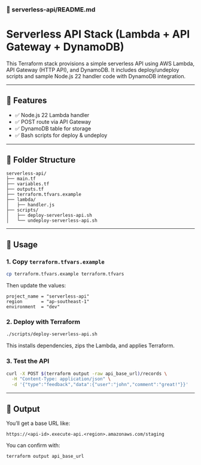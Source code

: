 ### 🔹 serverless-api/README.md

# Serverless API Stack (Lambda + API Gateway + DynamoDB)

This Terraform stack provisions a simple serverless API using AWS Lambda, API Gateway (HTTP API), and DynamoDB. It includes deploy/undeploy scripts and sample Node.js 22 handler code with DynamoDB integration.

---

## 🚀 Features

* ✅ Node.js 22 Lambda handler
* ✅ POST route via API Gateway
* ✅ DynamoDB table for storage
* ✅ Bash scripts for deploy & undeploy

---

## 📁 Folder Structure

```
serverless-api/
├── main.tf
├── variables.tf
├── outputs.tf
├── terraform.tfvars.example
├── lambda/
│   ├── handler.js
├── scripts/
│   ├── deploy-serverless-api.sh
│   └── undeploy-serverless-api.sh
```

---

## 🧪 Usage

### 1. Copy `terraform.tfvars.example`

```bash
cp terraform.tfvars.example terraform.tfvars
```

Then update the values:

```hcl
project_name = "serverless-api"
region       = "ap-southeast-1"
environment  = "dev"
```

### 2. Deploy with Terraform

```bash
./scripts/deploy-serverless-api.sh
```

This installs dependencies, zips the Lambda, and applies Terraform.

### 3. Test the API

```bash
curl -X POST $(terraform output -raw api_base_url)/records \
  -H "Content-Type: application/json" \
  -d '{"type":"feedback","data":{"user":"john","comment":"great!"}}'
```

---

## 🔗 Output

You’ll get a base URL like:

```
https://<api-id>.execute-api.<region>.amazonaws.com/staging
```

You can confirm with:

```bash
terraform output api_base_url
```